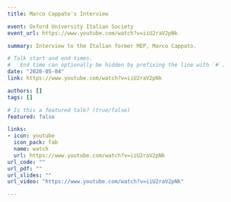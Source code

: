 ```yaml
---
title: Marco Cappato's Interview 

event: Oxford University Italian Society
event_url: https://www.youtube.com/watch?v=iiU2raV2pNk

summary: Interview to the Italian former MEP, Marco Cappato.

# Talk start and end times.
#   End time can optionally be hidden by prefixing the line with `#`.
date: "2020-05-04"
link: https://www.youtube.com/watch?v=iiU2raV2pNk

authors: []
tags: []

# Is this a featured talk? (true/false)
featured: false

links:
- icon: youtube
  icon_pack: fab
  name: watch
  url: https://www.youtube.com/watch?v=iiU2raV2pNk
url_code: ""
url_pdf: ""
url_slides: ""
url_video: "https://www.youtube.com/watch?v=iiU2raV2pNk"

---
```

